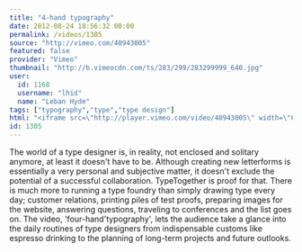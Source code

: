 ```yaml
---
title: "4-hand typography"
date: 2012-08-24 18:56:32 00:00
permalink: /videos/1305
source: "http://vimeo.com/40943005"
featured: false
provider: "Vimeo"
thumbnail: "http://b.vimeocdn.com/ts/283/299/283299999_640.jpg"
user:
  id: 1168
  username: "lhid"
  name: "Leban Hyde"
tags: ["typography","type","type design"]
html: "<iframe src=\"http://player.vimeo.com/video/40943005\" width=\"640\" height=\"360\" frameborder=\"0\" webkitAllowFullScreen mozallowfullscreen allowFullScreen></iframe>"
id: 1305
---
```


The world of a type designer is, in reality, not enclosed and solitary anymore, at least it doesn't have to be. Although creating new letterforms is essentially a very personal and subjective matter, it doesn't exclude the potential of a successful collaboration. TypeTogether is proof for that. There is much more to running a type foundry than simply drawing type every day; customer relations, printing piles of test proofs, preparing images for the website, answering questions, traveling to conferences and the list goes on. The video, 'four-hand'typography', lets the audience take a glance into the daily routines of type designers from indispensable customs like espresso drinking to the planning of long-term projects and future outlooks.